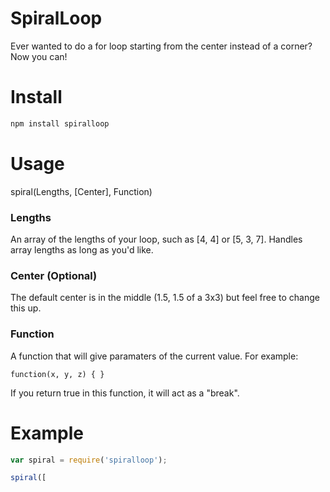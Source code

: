 # SpiralLoop
Ever wanted to do a for loop starting from the center instead of a corner? Now you can!

# Install
```js
npm install spiralloop
```

# Usage

spiral(Lengths, [Center], Function)

### Lengths
An array of the lengths of your loop, such as [4, 4] or [5, 3, 7]. Handles array lengths as long as you'd like.

### Center (Optional)
The default center is in the middle (1.5, 1.5 of a 3x3) but feel free to change this up.

### Function
A function that will give paramaters of the current value. For example:
```
function(x, y, z) { }
```
If you return true in this function, it will act as a "break".

# Example
```js
var spiral = require('spiralloop');

spiral([
```